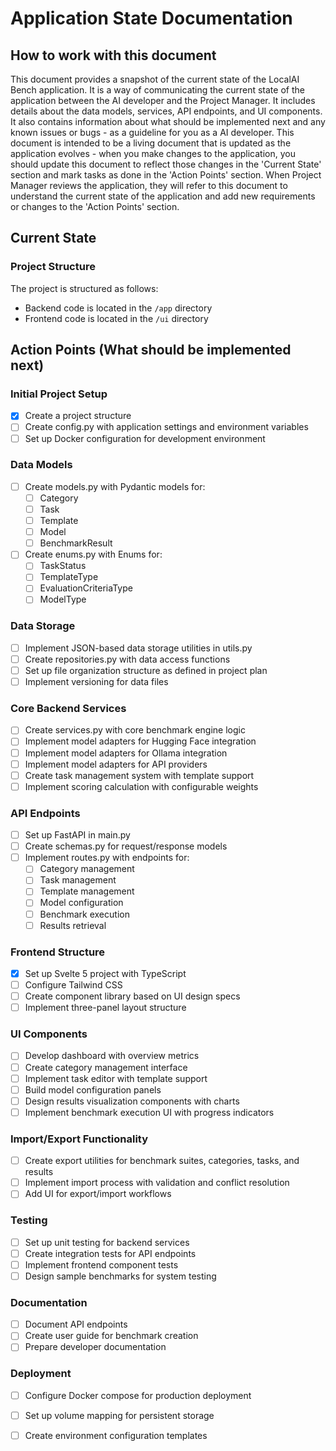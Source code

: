 # Application State Documentation

## How to work with this document

This document provides a snapshot of the current state of the LocalAI Bench application. 
It is a way of communicating the current state of the application between the AI developer and the Project Manager.
It includes details about the data models, services, API endpoints, and UI components. It also contains information about what should be implemented next and any known issues or bugs - as a guideline for you as a AI developer.
This document is intended to be a living document that is updated as the application evolves - when you make changes to the application, you should update this document to reflect those changes in the 'Current State' section and mark tasks as done in the 'Action Points' section. 
When Project Manager reviews the application, they will refer to this document to understand the current state of the application and add new requirements or changes to the 'Action Points' section.

## Current State
### Project Structure
The project is structured as follows:
 - Backend code is located in the `/app` directory
 - Frontend code is located in the `/ui` directory


## Action Points (What should be implemented next)

### Initial Project Setup
- [x] Create a project structure
- [ ] Create config.py with application settings and environment variables
- [ ] Set up Docker configuration for development environment

### Data Models
- [ ] Create models.py with Pydantic models for:
  - [ ] Category
  - [ ] Task
  - [ ] Template
  - [ ] Model
  - [ ] BenchmarkResult
- [ ] Create enums.py with Enums for:
  - [ ] TaskStatus
  - [ ] TemplateType
  - [ ] EvaluationCriteriaType
  - [ ] ModelType

### Data Storage
- [ ] Implement JSON-based data storage utilities in utils.py
- [ ] Create repositories.py with data access functions
- [ ] Set up file organization structure as defined in project plan
- [ ] Implement versioning for data files

### Core Backend Services
- [ ] Create services.py with core benchmark engine logic
- [ ] Implement model adapters for Hugging Face integration
- [ ] Implement model adapters for Ollama integration
- [ ] Implement model adapters for API providers
- [ ] Create task management system with template support
- [ ] Implement scoring calculation with configurable weights

### API Endpoints
- [ ] Set up FastAPI in main.py
- [ ] Create schemas.py for request/response models
- [ ] Implement routes.py with endpoints for:
  - [ ] Category management
  - [ ] Task management
  - [ ] Template management
  - [ ] Model configuration
  - [ ] Benchmark execution
  - [ ] Results retrieval

### Frontend Structure
- [x] Set up Svelte 5 project with TypeScript
- [ ] Configure Tailwind CSS
- [ ] Create component library based on UI design specs
- [ ] Implement three-panel layout structure

### UI Components
- [ ] Develop dashboard with overview metrics
- [ ] Create category management interface
- [ ] Implement task editor with template support
- [ ] Build model configuration panels
- [ ] Design results visualization components with charts
- [ ] Implement benchmark execution UI with progress indicators

### Import/Export Functionality
- [ ] Create export utilities for benchmark suites, categories, tasks, and results
- [ ] Implement import process with validation and conflict resolution
- [ ] Add UI for export/import workflows

### Testing
- [ ] Set up unit testing for backend services
- [ ] Create integration tests for API endpoints
- [ ] Implement frontend component tests
- [ ] Design sample benchmarks for system testing

### Documentation
- [ ] Document API endpoints
- [ ] Create user guide for benchmark creation
- [ ] Prepare developer documentation

### Deployment
- [ ] Configure Docker compose for production deployment
- [ ] Set up volume mapping for persistent storage
- [ ] Create environment configuration templates



